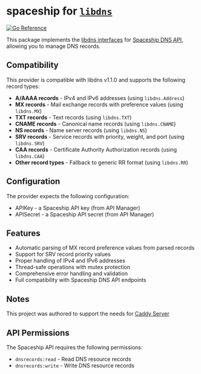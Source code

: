 spaceship for [`libdns`](https://github.com/libdns/libdns)
=======================

[![Go Reference](https://pkg.go.dev/badge/test.svg)](https://pkg.go.dev/github.com/libdns/spaceship)

This package implements the [libdns interfaces](https://github.com/libdns/libdns) for [Spaceship DNS API](https://docs.spaceship.dev/#tag/Domains), allowing you to manage DNS records.

## Compatibility

This provider is compatible with libdns v1.1.0 and supports the following record types:
- **A/AAAA records** - IPv4 and IPv6 addresses (using `libdns.Address`)
- **MX records** - Mail exchange records with preference values (using `libdns.MX`)
- **TXT records** - Text records (using `libdns.TXT`)
- **CNAME records** - Canonical name records (using `libdns.CNAME`)
- **NS records** - Name server records (using `libdns.NS`)
- **SRV records** - Service records with priority, weight, and port (using `libdns.SRV`)
- **CAA records** - Certificate Authority Authorization records (using `libdns.CAA`)
- **Other record types** - Fallback to generic RR format (using `libdns.RR`)

## Configuration

The provider expects the following configuration:

- APIKey - a Spaceship API key (from API Manager)
- APISecret - a Spaceship API secret (from API Manager)

## Features

- Automatic parsing of MX record preference values from parsed records
- Support for SRV record priority values
- Proper handling of IPv4 and IPv6 addresses
- Thread-safe operations with mutex protection
- Comprehensive error handling and validation
- Full compatibility with Spaceship DNS API endpoints

## Notes

This project was authored to support the needs for [Caddy Server](https://caddyserver.com)

## API Permissions

The Spaceship API requires the following permissions:
- `dnsrecords:read` - Read DNS resource records
- `dnsrecords:write` - Write DNS resource records
